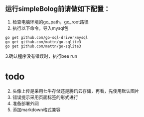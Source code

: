 ## 运行simpleBolog前请做如下配置：
1. 检查电脑环境的go_path，go_root路径
2. 执行以下命令，导入mysql包
```
go get github.com/go-sql-driver/mysql
go get github.com/mattn/go-sqlite3
go get github.com/mattn/go-sqlite3

```
3.确认程序没有错误时，执行bee run


# todo
2. 头像上传是采用七牛存储还是腾讯云存储，再看，先使用默认图片
3. 错误提示采用页面标签的形式进行
4. 准备部署外网
5. 添加markdown格式兼容